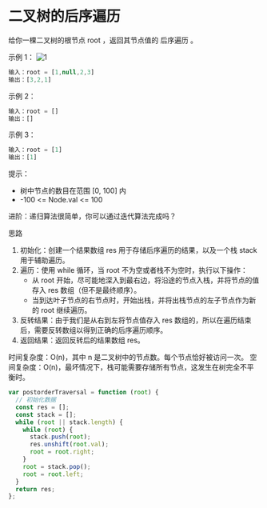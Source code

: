 # 二叉树的后序遍历

给你一棵二叉树的根节点 root ，返回其节点值的 后序遍历 。

示例 1：
![1](https://assets.leetcode.com/uploads/2020/08/28/pre1.jpg)

```javascript
输入：root = [1,null,2,3]
输出：[3,2,1]
```

示例 2：

```javascript
输入：root = []
输出：[]
```

示例 3：

```javascript
输入：root = [1]
输出：[1]
```

提示：

- 树中节点的数目在范围 [0, 100] 内
- -100 <= Node.val <= 100

进阶：递归算法很简单，你可以通过迭代算法完成吗？

思路

1. 初始化：创建一个结果数组 res 用于存储后序遍历的结果，以及一个栈 stack 用于辅助遍历。
2. 遍历：使用 while 循环，当 root 不为空或者栈不为空时，执行以下操作：
   - 从 root 开始，尽可能地深入到最右边，将沿途的节点入栈，并将节点的值存入 res 数组（但不是最终顺序）。
   - 当到达叶子节点的右节点时，开始出栈，并将出栈节点的左子节点作为新的 root 继续遍历。
3. 反转结果：由于我们是从右到左将节点值存入 res 数组的，所以在遍历结束后，需要反转数组以得到正确的后序遍历顺序。
4. 返回结果：返回反转后的结果数组 res。

时间复杂度：O(n)，其中 n 是二叉树中的节点数。每个节点恰好被访问一次。
空间复杂度：O(n)，最坏情况下，栈可能需要存储所有节点，这发生在树完全不平衡时。

```javascript
var postorderTraversal = function (root) {
  // 初始化数据
  const res = [];
  const stack = [];
  while (root || stack.length) {
    while (root) {
      stack.push(root);
      res.unshift(root.val);
      root = root.right;
    }
    root = stack.pop();
    root = root.left;
  }
  return res;
};
```
